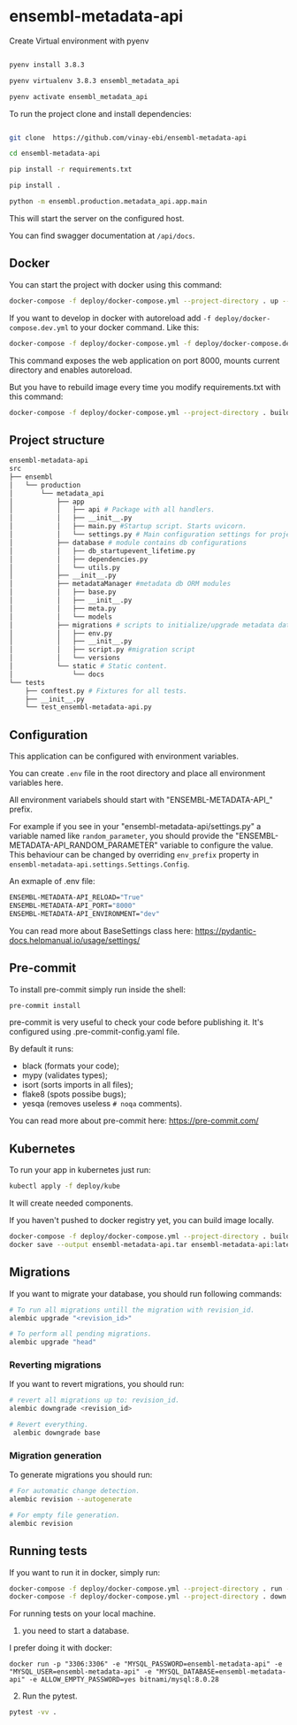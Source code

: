 # ensembl-metadata-api


Create Virtual environment with pyenv
```bash

pyenv install 3.8.3

pyenv virtualenv 3.8.3 ensembl_metadata_api

pyenv activate ensembl_metadata_api
```

To run the project clone and install dependencies:

```bash

git clone  https://github.com/vinay-ebi/ensembl-metadata-api

cd ensembl-metadata-api

pip install -r requirements.txt

pip install . 

python -m ensembl.production.metadata_api.app.main
```

This will start the server on the configured host.

You can find swagger documentation at `/api/docs`.


## Docker

You can start the project with docker using this command:

```bash
docker-compose -f deploy/docker-compose.yml --project-directory . up --build
```

If you want to develop in docker with autoreload add `-f deploy/docker-compose.dev.yml` to your docker command.
Like this:

```bash
docker-compose -f deploy/docker-compose.yml -f deploy/docker-compose.dev.yml --project-directory . up
```

This command exposes the web application on port 8000, mounts current directory and enables autoreload.

But you have to rebuild image every time you modify requirements.txt with this command:

```bash
docker-compose -f deploy/docker-compose.yml --project-directory . build
```

## Project structure

```bash
ensembl-metadata-api
src
├── ensembl
│   └── production
│       └── metadata_api
│           ├── app
│           │   ├── api # Package with all handlers.
│           │   ├── __init__.py
│           │   ├── main.py #Startup script. Starts uvicorn.
│           │   └── settings.py # Main configuration settings for project.
│           ├── database # module contains db configurations
│           │   ├── db_startupevent_lifetime.py
│           │   ├── dependencies.py
│           │   └── utils.py
│           ├── __init__.py
│           ├── metadataManager #metadata db ORM modules
│           │   ├── base.py
│           │   ├── __init__.py
│           │   ├── meta.py
│           │   └── models 
│           ├── migrations # scripts to initialize/upgrade metadata database
│           │   ├── env.py
│           │   ├── __init__.py
│           │   ├── script.py #migration script 
│           │   └── versions
│           └── static # Static content.
│               └── docs
└── tests
    ├── conftest.py # Fixtures for all tests.
    ├── __init__.py
    └── test_ensembl-metadata-api.py
```

## Configuration

This application can be configured with environment variables.

You can create `.env` file in the root directory and place all
environment variables here. 

All environment variabels should start with "ENSEMBL-METADATA-API_" prefix.

For example if you see in your "ensembl-metadata-api/settings.py" a variable named like
`random_parameter`, you should provide the "ENSEMBL-METADATA-API_RANDOM_PARAMETER" 
variable to configure the value. This behaviour can be changed by overriding `env_prefix` property
in `ensembl-metadata-api.settings.Settings.Config`.

An exmaple of .env file:
```bash
ENSEMBL-METADATA-API_RELOAD="True"
ENSEMBL-METADATA-API_PORT="8000"
ENSEMBL-METADATA-API_ENVIRONMENT="dev"
```

You can read more about BaseSettings class here: https://pydantic-docs.helpmanual.io/usage/settings/

## Pre-commit

To install pre-commit simply run inside the shell:
```bash
pre-commit install
```

pre-commit is very useful to check your code before publishing it.
It's configured using .pre-commit-config.yaml file.

By default it runs:
* black (formats your code);
* mypy (validates types);
* isort (sorts imports in all files);
* flake8 (spots possibe bugs);
* yesqa (removes useless `# noqa` comments).


You can read more about pre-commit here: https://pre-commit.com/

## Kubernetes
To run your app in kubernetes
just run:
```bash
kubectl apply -f deploy/kube
```

It will create needed components.

If you haven't pushed to docker registry yet, you can build image locally.

```bash
docker-compose -f deploy/docker-compose.yml --project-directory . build
docker save --output ensembl-metadata-api.tar ensembl-metadata-api:latest
```

## Migrations

If you want to migrate your database, you should run following commands:
```bash
# To run all migrations untill the migration with revision_id.
alembic upgrade "<revision_id>"

# To perform all pending migrations.
alembic upgrade "head"
```

### Reverting migrations

If you want to revert migrations, you should run:
```bash
# revert all migrations up to: revision_id.
alembic downgrade <revision_id>

# Revert everything.
 alembic downgrade base
```

### Migration generation

To generate migrations you should run:
```bash
# For automatic change detection.
alembic revision --autogenerate

# For empty file generation.
alembic revision
```


## Running tests

If you want to run it in docker, simply run:

```bash
docker-compose -f deploy/docker-compose.yml --project-directory . run --rm api pytest -vv .
docker-compose -f deploy/docker-compose.yml --project-directory . down
```

For running tests on your local machine.
1. you need to start a database.

I prefer doing it with docker:
```
docker run -p "3306:3306" -e "MYSQL_PASSWORD=ensembl-metadata-api" -e "MYSQL_USER=ensembl-metadata-api" -e "MYSQL_DATABASE=ensembl-metadata-api" -e ALLOW_EMPTY_PASSWORD=yes bitnami/mysql:8.0.28
```


2. Run the pytest.
```bash
pytest -vv .
```
